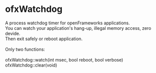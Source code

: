 ofxWatchdog
===========

A process watchdog timer for openFrameworks applications.</br>
You can watch your application's hang-up, illegal memory access, zero devide.</br>
Then exit safely or reboot application.</br>
</br>
Only two functions:</br>
</br>
  ofxWatchdog::watch(int msec, bool reboot, bool verbose)</br>
  ofxWatchdog::clear(void)</br>
